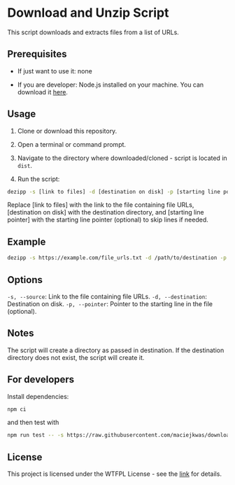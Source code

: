 # Download and Unzip Script

This script downloads and extracts files from a list of URLs.

## Prerequisites

- If just want to use it: none

- If you are developer: Node.js installed on your machine. You can download it [here](https://nodejs.org/).

## Usage

1. Clone or download this repository.

2. Open a terminal or command prompt.

3. Navigate to the directory where downloaded/cloned - script is located in `dist`.

4. Run the script:

```bash
dezipp -s [link to files] -d [destination on disk] -p [starting line pointer]
```

Replace [link to files] with the link to the file containing file URLs, [destination on disk] with the destination directory, and [starting line pointer] with the starting line pointer (optional) to skip lines if needed.

## Example

```bash
dezipp -s https://example.com/file_urls.txt -d /path/to/destination -p 0
```

## Options

`-s, --source`: Link to the file containing file URLs.
`-d, --destination`: Destination on disk.
`-p, --pointer`: Pointer to the starting line in the file (optional).

## Notes

The script will create a directory as passed in destination.
If the destination directory does not exist, the script will create it.

## For developers

Install dependencies:

```bash
npm ci
```

and then test with

```bash
npm run test -- -s https://raw.githubusercontent.com/maciejkwas/download-extract-zip/main/test-file.txt -d test-destination -p 0
```

## License

This project is licensed under the WTFPL License - see the [link](https://en.wikipedia.org/wiki/WTFPL) for details.
